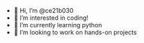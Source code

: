 - 👋 Hi, I’m @ce21b030
- 👀 I’m interested in coding!
- 🌱 I’m currently learning python
- 💞️ I’m looking to work on hands-on projects

<!---
ce21b030/ce21b030 is a ✨ special ✨ repository because its `README.md` (this file) appears on your GitHub profile.
You can click the Preview link to take a look at your changes.
--->
